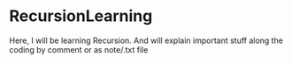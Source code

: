 # RecursionLearning
Here, I will be learning Recursion. And will explain important stuff along the coding by comment or as note/.txt file
